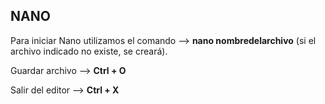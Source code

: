 ## NANO

Para iniciar Nano utilizamos el comando --> **nano nombredelarchivo** (si el archivo indicado no existe, se creará).

Guardar archivo --> **Ctrl + O**

Salir del editor --> **Ctrl + X**
